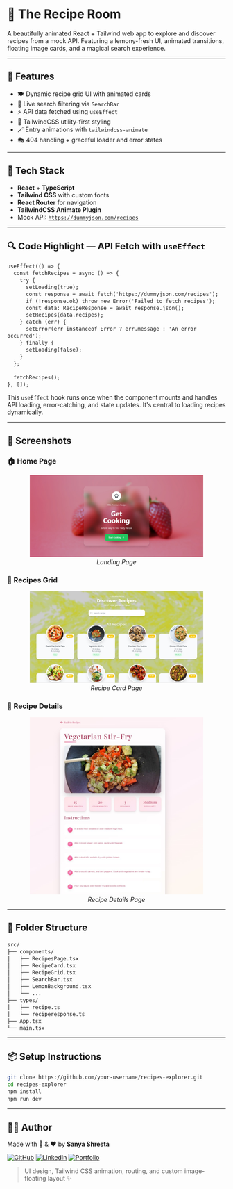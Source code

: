 # 🍋 The Recipe Room

A beautifully animated React + Tailwind web app to explore and discover recipes from a mock API. Featuring a lemony-fresh UI, animated transitions, floating image cards, and a magical search experience.

---

## 🚀 Features

- 🍽️ Dynamic recipe grid UI with animated cards
- 🔎 Live search filtering via `SearchBar`
- ⚡ API data fetched using `useEffect`
- 💅 TailwindCSS utility-first styling
- 🪄 Entry animations with `tailwindcss-animate`
- 🎭 404 handling + graceful loader and error states

---

## 🧠 Tech Stack

- **React** + **TypeScript**
- **Tailwind CSS** with custom fonts
- **React Router** for navigation
- **TailwindCSS Animate Plugin**
- Mock API: [`https://dummyjson.com/recipes`](https://dummyjson.com/recipes)

---

## 🔍 Code Highlight — API Fetch with `useEffect`

```tsx
useEffect(() => {
  const fetchRecipes = async () => {
    try {
      setLoading(true);
      const response = await fetch('https://dummyjson.com/recipes');
      if (!response.ok) throw new Error('Failed to fetch recipes');
      const data: RecipeResponse = await response.json();
      setRecipes(data.recipes);
    } catch (err) {
      setError(err instanceof Error ? err.message : 'An error occurred');
    } finally {
      setLoading(false);
    }
  };

  fetchRecipes();
}, []);
```

This `useEffect` hook runs once when the component mounts and handles API loading, error-catching, and state updates. It's central to loading recipes dynamically.

---

## 📸 Screenshots

### 🏠 Home Page
<p align="center">
  <img src="public/ss1.jpg" alt="Home Screenshot" width="400"/><br/>
  <em>Landing Page</em>
</p>

### 🍲 Recipes Grid
<p align="center">
  <img src="public/ss3.jpg" alt="Recipes Grid Screenshot" width="400"/><br/>
  <em>Recipe Card Page</em>
</p>

### 📄 Recipe Details
<p align="center">
  <img src="public/ss4.jpg" alt="Recipe Details Screenshot" width="400"/><br/>
  <em>Recipe Details Page</em>
</p>


---

## 📁 Folder Structure

```
src/
├── components/
│   ├── RecipesPage.tsx
│   ├── RecipeCard.tsx
│   ├── RecipeGrid.tsx
│   ├── SearchBar.tsx
│   ├── LemonBackground.tsx
│   └── ...
├── types/
│   ├── recipe.ts
│   └── reciperesponse.ts
├── App.tsx
└── main.tsx
```

---

## 📦 Setup Instructions

```bash
git clone https://github.com/your-username/recipes-explorer.git
cd recipes-explorer
npm install
npm run dev
```

---

## 🧑‍💻 Author

Made with 🍋 & ❤️ by **Sanya Shresta**

[![GitHub](https://img.shields.io/badge/GitHub-SanyaShresta25-black?style=flat&logo=github)](https://github.com/SanyaShresta25)
[![LinkedIn](https://img.shields.io/badge/LinkedIn-Profile-blue?style=flat&logo=linkedin)](https://www.linkedin.com/in/sanya-shresta-jathanna)
[![Portfolio](https://img.shields.io/badge/Portfolio-Website-purple)](https://sanyashresta.netlify.app/)

> UI design, Tailwind CSS animation, routing, and custom image-floating layout ✨
